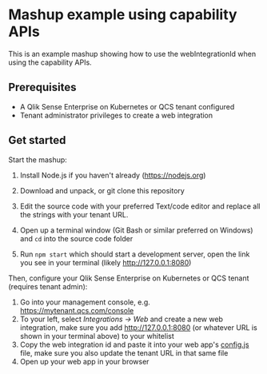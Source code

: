 # Mashup example using capability APIs

This is an example mashup showing how to use the webIntegrationId when using the capability APIs.

## Prerequisites

* A Qlik Sense Enterprise on Kubernetes or QCS tenant configured
* Tenant administrator privileges to create a web integration

## Get started

Start the mashup:

1. Install Node.js if you haven't already (https://nodejs.org)
1. Download and unpack, or git clone this repository
1. Edit the source code with your preferred Text/code editor and replace all the strings with your tenant URL.
1. Open up a terminal window (Git Bash or similar preferred on Windows) and `cd` into the source code folder

1. Run `npm start` which should start a development server, open the link you see in your terminal (likely http://127.0.0.1:8080)

Then, configure your Qlik Sense Enterprise on Kubernetes or QCS tenant (requires tenant admin):

1. Go into your management console, e.g. https://mytenant.qcs.com/console
1. To your left, select _Integrations -> Web_ and create a new web integration, make sure you add http://127.0.0.1:8080 (or whatever URL is shown in your terminal above) to your whitelist
1. Copy the web integration id and paste it into your web app's [config.js](./config.js) file, make sure you also update the tenant URL in that same file
1. Open up your web app in your browser
